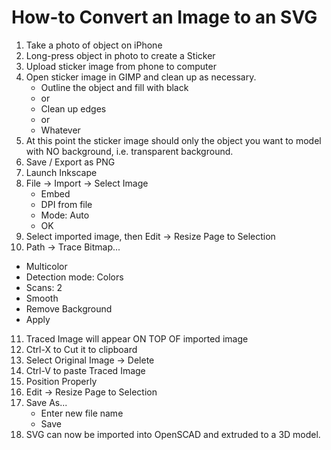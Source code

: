 # How-to Convert an Image to an SVG

1. Take a photo of object on iPhone
2. Long-press object in photo to create a Sticker
3. Upload sticker image from phone to computer
4. Open sticker image in GIMP and clean up as necessary.
   - Outline the object and fill with black
   - or
   - Clean up edges
   - or
   - Whatever
5. At this point the sticker image should only the object you want to model with NO  background, i.e. transparent background.
6. Save / Export as PNG
7. Launch Inkscape
8. File -> Import -> Select Image
   - Embed
   - DPI from file
   - Mode: Auto
   - OK
9. Select imported image, then Edit -> Resize Page to Selection
10. Path -> Trace Bitmap...
   - Multicolor
   - Detection mode: Colors
   - Scans: 2
   - Smooth
   - Remove Background
   - Apply
11. Traced Image will appear ON TOP OF imported image
12. Ctrl-X to Cut it to clipboard
13. Select Original Image -> Delete
14. Ctrl-V to paste Traced Image
15. Position Properly
16. Edit -> Resize Page to Selection
17. Save As...
    - Enter new file name
    - Save
18. SVG can now be imported into OpenSCAD and extruded to a 3D model.
